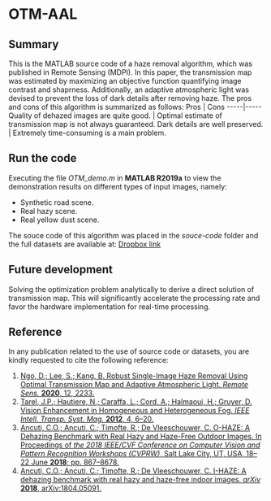 # OTM-AAL

## Summary
This is the MATLAB source code of a haze removal algorithm, which was published in Remote Sensing (MDPI). In this paper, the transmission map was estimated by maximizing an objective function quantifying image contrast and shaprness. Additionally, an adaptive atmospheric light was devised to prevent the loss of dark details after removing haze. The pros and cons of this algorithm is summarized as follows:
Pros | Cons
-----|-----
Quality of dehazed images are quite good. | Optimal estimate of transmission map is not always guaranteed.
Dark details are well preserved. | Extremely time-consuming is a main problem.

## Run the code
Executing the file *OTM_demo.m* in **MATLAB R2019a** to view the demonstration results on different types of input images, namely:
* Synthetic road scene.
* Real hazy scene.
* Real yellow dust scene.

The souce code of this algorithm was placed in the *souce-code* folder and the full datasets are available at: [Dropbox link](https://www.dropbox.com/s/yxsny8ooxjhg68i/Dataset.rar?dl=0)

## Future development
Solving the optimization problem analytically to derive a direct solution of transmission map. This will significantly accelerate the processing rate and favor the hardware implementation for real-time processing.

## Reference
In any publication related to the use of source code or datasets, you are kindly requested to cite the following reference:

1. [Ngo, D.; Lee, S.; Kang, B. Robust Single-Image Haze Removal Using Optimal Transmission Map and Adaptive Atmospheric Light. *Remote Sens.* **2020**, 12, 2233.](https://www.mdpi.com/2072-4292/12/14/2233)
1. [Tarel, J.P.; Hautiere, N.; Caraffa, L.; Cord, A.; Halmaoui, H.; Gruyer, D. Vision Enhancement in Homogeneous and Heterogeneous Fog. *IEEE Intell. Transp. Syst. Mag.* **2012**, 4, 6–20.](https://ieeexplore.ieee.org/document/6190796)
1. [Ancuti, C.O.; Ancuti, C.; Timofte, R.; De Vleeschouwer, C. O-HAZE: A Dehazing Benchmark with Real Hazy and Haze-Free Outdoor Images. In Proceedings of *the 2018 IEEE/CVF Conference on Computer Vision and Pattern Recognition Workshops (CVPRW)*, Salt Lake City, UT, USA, 18–22 June **2018**; pp. 867–8678.](https://ieeexplore.ieee.org/document/8575270)
1. [Ancuti, C.O.; Ancuti, C.; Timofte, R.; De Vleeschouwer, C. I-HAZE: A dehazing benchmark with real hazy and haze-free indoor images. *arXiv* **2018**, arXiv:1804.05091.](https://arxiv.org/abs/1804.05091)
